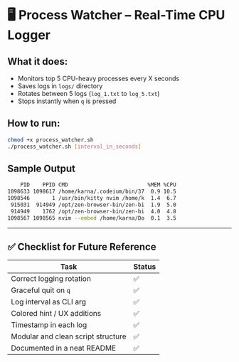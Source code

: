 # 🖥️ Process Watcher – Real-Time CPU Logger

## What it does:
- Monitors top 5 CPU-heavy processes every X seconds
- Saves logs in `logs/` directory
- Rotates between 5 logs (`log_1.txt` to `log_5.txt`)
- Stops instantly when `q` is pressed

## How to run:
```bash
chmod +x process_watcher.sh
./process_watcher.sh [interval_in_seconds]
```

## Sample Output

```bash
    PID    PPID CMD                         %MEM %CPU
1098633 1098617 /home/karna/.codeium/bin/37  0.9 10.5
1098546       1 /usr/bin/kitty nvim /home/k  1.4  6.7
 915031  914949 /opt/zen-browser-bin/zen-bi  1.9  5.0
 914949    1762 /opt/zen-browser-bin/zen-bi  4.0  4.8
1098567 1098565 nvim --embed /home/karna/Do  0.1  3.5 
```

---

## ✅ Checklist for Future Reference

| Task                                | Status |
|-------------------------------------|--------|
| Correct logging rotation            | ✅     |
| Graceful quit on `q`                | ✅     |
| Log interval as CLI arg             | ✅     |
| Colored hint / UX additions         | ✅     |
| Timestamp in each log               | ✅     |
| Modular and clean script structure  | ✅     |
| Documented in a neat README         | ✅     |
